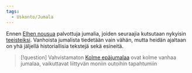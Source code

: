 ```yaml
---
tags:
  - Uskonto/Jumala
---
```


Ennen [Elhen nousua](Elhen%20nouseminen.md) palvottuja jumalia, joiden seuraajia kutsutaan nykyisin [teeisteiksi](Teeistit.md). Vanhoista jumalista tiedetään vain vähän, mutta heidän ajaltaan on yhä jäljellä historiallisia tekstejä sekä esineitä.

>[!question] Vahvistamaton 
[Kolme epäjumalaa](Kolme%20epäjumalaa.md) ovat kolme vanhaa jumalaa, vaikuttavat liittyvän moniin outoihin tapahtumiin

